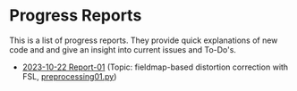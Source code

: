 # Progress Reports #

This is a list of progress reports. They provide quick explanations of new code and and give an insight into current issues and To-Do's.

- [2023-10-22 Report-01](https://jkrieg.com/temp/2023-10-22_fMRI_progress_report.mp4) (Topic: fieldmap-based distortion correction with FSL, [preprocessing01.py](https://github.com/j-krieg/layerfmri/tree/main/01_distortion_correction))

